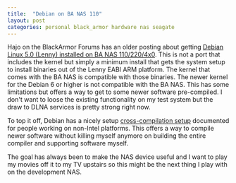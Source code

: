 ```yaml
---
title:  "Debian on BA NAS 110"
layout: post
categories: personal black_armor hardware nas seagate
---
```


Hajo on the BlackArmor Forums has an older posting about getting [Debian Linux 5.0 (Lenny) installed on BA NAS 110/220/4x0](http://forums.seagate.com/t5/BlackArmor-NAS-Network-Storage/Install-Debian-GNU-Linux-5-0-7-Lenny-on-the-Blackarmor-220-NAS/td-p/79422). This is not a port that includes the kernel but simply a minimum install that gets the system setup to install binaries out of the Lenny EABI ARM platform.  The kernel that comes with the BA NAS is compatible with those binaries.  The newer kernel for the Debian 6 or higher is not compatible with the BA NAS. This has some limitations but offers a way to get to some newer software pre-compiled.  I don't want to loose the existing functionality on my test system but the draw to DLNA services is pretty strong right now.

To top it off, Debian has a nicely setup [cross-compilation setup](http://wiki.debian.org/BuildingCrossCompilers) documented for people working on non-Intel platforms.  This offers a way to compile newer software without killing myself anymore on building the entire compiler and supporting software myself.

The goal has always been to make the NAS device useful and I want to play my movies off it to my TV upstairs so this might be the next thing I play with on the development NAS.
